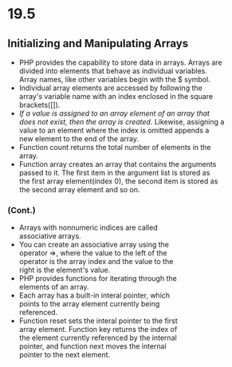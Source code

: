 # 19.5
## Initializing and Manipulating Arrays

<ul>
  <li>PHP provides the capability to store data in arrays. Arrays are
      </br>divided into elements that behave as individual variables.
      </br>Array names, like other variables begin with the $ symbol.</li>
  <li>Individual array elements are accessed by following the
    </br>array's variable name with an index enclosed in the square
    </br>brackets([]).</li>
  <li><i>If a value is assigned to an array element of an array that
    </br>does not exist, then the array is created.</i> Likewise, assigning a
    </br>value to an element where the index is omitted appends a
    </br>new element to the end of the array.</li>
  <li>Function count returns the total number of elements in the
    </br>array.</li>
  <li>Function array creates an array that contains the arguments
    </br>passed to it. The first item in the argument list is stored as
    </br> the first array element(index 0), the second item is stored as 
    </br>the second array element and so on.</li>
</ul>

### (Cont.)

<ul>
  <li>Arrays with nonnumeric indices are called
    </br>associative arrays.</li>
  <li>You can create an associative array using the
    </br>operator =>, where the value to the left of the
    </br>operator is the array index and the value to the
    </br>right is the element's value.</li>
  <li>PHP provides functions for iterating through the
    </br>elements of an array.</li>
  <li>Each array has a built-in interal pointer, which
    </br>points to the array element currently being
    </br>referenced.</li>
  <li>Function reset sets the interal pointer to the first
    </br>array element. Function key returns the index of
    </br>the element currently referenced by the internal
    </br>pointer, and function next moves the internal
    </br>pointer to the next element.</li>
</ul>

